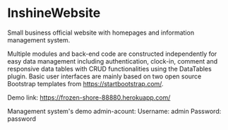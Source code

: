 # InshineWebsite
Small business official website with homepages and information management system. 

Multiple modules and back-end code are constructed independently for easy data management including authentication, clock-in, comment and responsive data tables with CRUD functionalities using the DataTables plugin. Basic user interfaces are mainly based on two open source Bootstrap templates from https://startbootstrap.com/.

Demo link: https://frozen-shore-88880.herokuapp.com/

Management system's demo admin-acount:
Username: admin
Password: password
